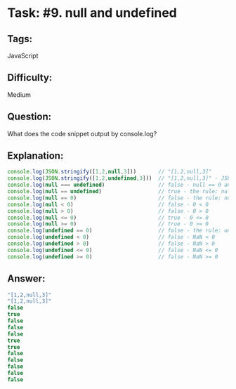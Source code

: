 # Task: #9. null and undefined

## Tags: 

JavaScript

## Difficulty:

Medium

## Question:

What does the code snippet output by console.log?

## Explanation:

```javascript
console.log(JSON.stringify([1,2,null,3]))       // "[1,2,null,3]"
console.log(JSON.stringify([1,2,undefined,3]))  // "[1,2,null,3]" - JSON doesn't have undefined value
console.log(null === undefined)                 // false - null == 0 and undefined == NaN
console.log(null == undefined)                  // true - the rule: null olny == null/undefined
console.log(null == 0)                          // false - the rule: null olny == null/undefined
console.log(null < 0)                           // false - 0 < 0
console.log(null > 0)                           // false - 0 > 0
console.log(null <= 0)                          // true - 0 <= 0
console.log(null >= 0)                          // true - 0 >= 0
console.log(undefined == 0)                     // false - the rule: undefined olny == undefined/null
console.log(undefined < 0)                      // false - NaN < 0
console.log(undefined > 0)                      // false - NaN > 0
console.log(undefined <= 0)                     // false - NaN <= 0
console.log(undefined >= 0)                     // false - NaN >= 0
```

## Answer:

```javascript
"[1,2,null,3]"
"[1,2,null,3]"
false
true
false
false
false
true
true
false
false
false
false
false
```
